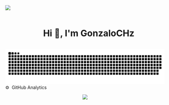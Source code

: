 <!--horizontal divider(gradiant)-->
<img src="https://user-images.githubusercontent.com/73097560/115834477-dbab4500-a447-11eb-908a-139a6edaec5c.gif">

<!--h1 without bottom border-->
<div id="user-content-toc">
  <ul align="center">
    <summary><h1 style="display: inline-block">Hi 👋, I'm GonzaloCHz</h1></summary>
  </ul>
</div>


<!--- snake -->
<div align="center">
  <img  src="https://github.com/1999AZZAR/1999AZZAR/blob/main/resources/img/grid-snake.svg"
       alt="snake" /></a>
</div>
⚙️ &nbsp;GitHub Analytics

<p align="center">
<a href="https://github.com/GonzaloCHz">
  <img height="180em" src="https://github-profile-summary-cards.vercel.app/api/cards/profile-details?username=GonzaloCHz&themealgolia&include_all_commits=true&count_private=true"/>
</a>
</p>
